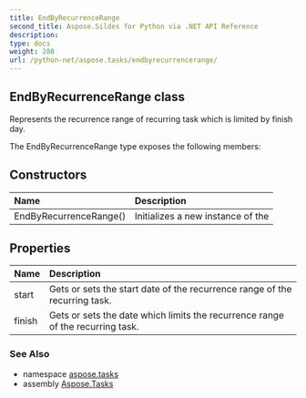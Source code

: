 ```yaml
---
title: EndByRecurrenceRange
second_title: Aspose.Sildes for Python via .NET API Reference
description: 
type: docs
weight: 280
url: /python-net/aspose.tasks/endbyrecurrencerange/
---
```


## EndByRecurrenceRange class

Represents the recurrence range of recurring task which is limited by finish day.

The EndByRecurrenceRange type exposes the following members:
## Constructors
| Name | Description |
| :- | :- |
|EndByRecurrenceRange()|Initializes a new instance of the|
## Properties
| Name | Description |
| :- | :- |
|start|Gets or sets the start date of the recurrence range of the recurring task.|
|finish|Gets or sets the date which limits the recurrence range of the recurring task.|

### See Also

* namespace [aspose.tasks](/tasks/python-net/aspose.tasks/)
* assembly [Aspose.Tasks](/tasks/python-net/)

